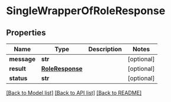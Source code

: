 # SingleWrapperOfRoleResponse

## Properties
Name | Type | Description | Notes
------------ | ------------- | ------------- | -------------
**message** | **str** |  | [optional] 
**result** | [**RoleResponse**](RoleResponse.md) |  | [optional] 
**status** | **str** |  | [optional] 

[[Back to Model list]](../README.md#documentation-for-models) [[Back to API list]](../README.md#documentation-for-api-endpoints) [[Back to README]](../README.md)

